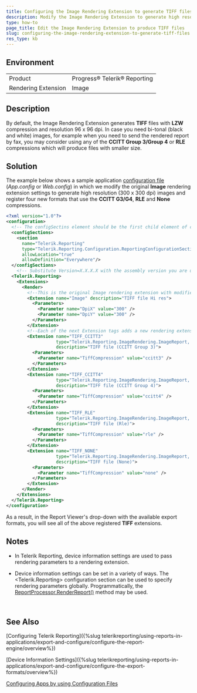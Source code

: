 ```yaml
---
title: Configuring the Image Rendering Extension to generate TIFF files
description: Modify the Image Rendering Extension to generate high resolution (300 x 300 dpi) images and register four new formats that use the CCITT G3/G4, RLE and None compressions.
type: how-to
page_title: Edit the Image Rendering Extension to produce TIFF files
slug: configuring-the-image-rendering-extension-to-generate-tiff-files
res_type: kb
---
```


## Environment
<table>
	<tr>
		<td>Product</td>
		<td>Progress® Telerik® Reporting</td>
	</tr>
   <tr>
		<td>Rendering Extension</td>
		<td>Image</td>
	</tr>
</table>

## Description

By default, the Image Rendering Extension generates **TIFF** files with **LZW** compression and resolution 96 x 96 dpi. In case you need bi-tonal (black and white) images, for example when you need to send the rendered report by fax, you may consider using any of the **CCITT Group 3/Group 4** or **RLE** compressions which will produce files with smaller size.  
    
## Solution

The example below shows a sample application [configuration file](https://docs.microsoft.com/en-us/dotnet/framework/configure-apps) (*App.config* or *Web.config*) in which we modify the original **Image** rendering extension settings to generate high resolution (300 x 300 dpi) images and register four new formats that use the **CCITT G3/G4**, **RLE** and **None** compressions.   
    
```xml
<?xml version="1.0"?> 
<configuration> 
  <!-- The configSectins element should be the first child element of configuration --> 
  <configSections> 
    <section 
      name="Telerik.Reporting" 
      type="Telerik.Reporting.Configuration.ReportingConfigurationSection, Telerik.Reporting, Version=x.x.x.x, Culture=neutral, PublicKeyToken=a9d7983dfcc261be" 
      allowLocation="true" 
      allowDefinition="Everywhere"/> 
  </configSections> 
    <!-- Substitute Version=X.X.X.X with the assembly version you are using! --> 
  <Telerik.Reporting> 
    <Extensions> 
      <Render> 
        <!--This is the original Image rendering extension with modified settings to output high resolution TIFF – 300 x 300 dpi. Also we override the description attribute to hint on the changed resolution.--> 
        <Extension name="Image" description="TIFF file Hi res"> 
          <Parameters> 
            <Parameter name="DpiX" value="300" /> 
            <Parameter name="DpiY" value="300" /> 
          </Parameters> 
        </Extension> 
        <!--Each of the next Extension tags adds a new rendering extension with unique name. The value provided for the TiffCompression parameter defines the compression method to be used. The description attribute is the string to be displayed in the viewer controls, so that the end users can distinguish the export options.--> 
        <Extension name="TIFF_CCITT3" 
                   type="Telerik.Reporting.ImageRendering.ImageReport, Telerik.Reporting, Version=x.x.x.x, Culture=neutral, PublicKeyToken=a9d7983dfcc261be" 
                   description="TIFF file (CCITT Group 3)"> 
          <Parameters> 
            <Parameter name="TiffCompression" value="ccitt3" /> 
          </Parameters> 
        </Extension> 
        <Extension name="TIFF_CCITT4" 
                   type="Telerik.Reporting.ImageRendering.ImageReport, Telerik.Reporting, Version=x.x.x.x, Culture=neutral, PublicKeyToken=a9d7983dfcc261be" 
                   description="TIFF file (CCITT Group 4)"> 
          <Parameters> 
            <Parameter name="TiffCompression" value="ccitt4" /> 
          </Parameters> 
        </Extension> 
        <Extension name="TIFF_RLE" 
                   type="Telerik.Reporting.ImageRendering.ImageReport, Telerik.Reporting, Version=x.x.x.x, Culture=neutral, PublicKeyToken=a9d7983dfcc261be" 
                   description="TIFF file (Rle)"> 
          <Parameters> 
            <Parameter name="TiffCompression" value="rle" /> 
          </Parameters> 
        </Extension> 
        <Extension name="TIFF_NONE" 
                   type="Telerik.Reporting.ImageRendering.ImageReport, Telerik.Reporting, Version=x.x.x.x, Culture=neutral, PublicKeyToken=a9d7983dfcc261be" 
                   description="TIFF file (None)"> 
          <Parameters> 
            <Parameter name="TiffCompression" value="none" /> 
          </Parameters> 
        </Extension> 
      </Render> 
    </Extensions> 
  </Telerik.Reporting>   
</configuration> 
``` 
   
As a result, in the Report Viewer's drop-down with the available export formats, you will see all of the above registered **TIFF** extensions.  

## Notes

- In Telerik Reporting, device information settings are used to pass rendering parameters to a rendering extension.  
   
- Device information settings can be set in a variety of ways. The &lt;Telerik.Reporting&gt; configuration section can be used to specify rendering parameters globally. Programmatically, the [ReportProcessor.RenderReport()](/api/telerik.reporting.processing.reportprocessor#collapsible-Telerik_Reporting_Processing_ReportProcessor_RenderReport_System_String_Telerik_Reporting_ReportSource_System_Collections_Hashtable_) method may be used. 

        
## See Also  
 
[Configuring Telerik Reporting]({%slug telerikreporting/using-reports-in-applications/export-and-configure/configure-the-report-engine/overview%})

[Device Information Settings]({%slug telerikreporting/using-reports-in-applications/export-and-configure/configure-the-export-formats/overview%})

[Configuring Apps by using Configuration Files](https://docs.microsoft.com/en-us/dotnet/framework/configure-apps/)

 
